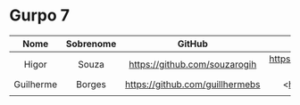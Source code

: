 # Gurpo 7

| Nome | Sobrenome| GitHub | Linkedin |
|:-:|:-:|:-:|:-:|
| Higor | Souza | <https://github.com/souzarogih> | <https://www.linkedin.com/in/higor-souza-aab27051>
| Guilherme| Borges| <https://github.com/guillhermebs> | <https://www.linkedin.com >
|||||